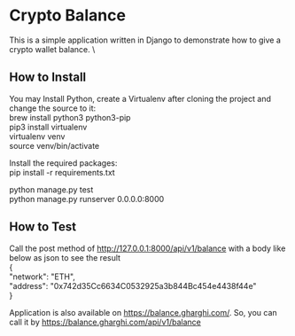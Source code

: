 # Crypto Balance

This is a simple application written in Django to demonstrate how to give a crypto wallet balance. \


## How to Install

You may Install Python, create a Virtualenv after cloning the project and change the source to it:\
brew install python3 python3-pip \
pip3 install virtualenv \
virtualenv venv \
source venv/bin/activate 


Install the required packages: \
pip install -r requirements.txt 



python manage.py test \
python manage.py runserver 0.0.0.0:8000 


## How to Test
Call the post method of http://127.0.0.1:8000/api/v1/balance with a body like below as json to see the result\
{\
    "network": "ETH",\
    "address": "0x742d35Cc6634C0532925a3b844Bc454e4438f44e"\
}

Application is also available on https://balance.gharghi.com/. So, you can call it by https://balance.gharghi.com/api/v1/balance


